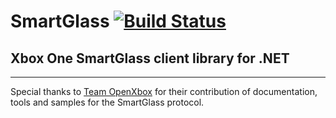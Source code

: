 # SmartGlass [![Build Status](https://travis-ci.org/joelday/SmartGlass.svg?branch=master)](https://travis-ci.org/joelday/SmartGlass)

## Xbox One SmartGlass client library for .NET

--------------------------------------------------------------------------------
Special thanks to [Team OpenXbox](https://github.com/openxbox) for their
contribution of documentation, tools and samples for the SmartGlass protocol.